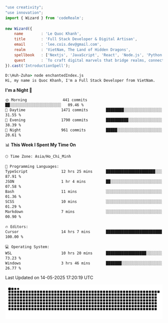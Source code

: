 <!--x axis divider-->

```js 
"use creativity";
"use innovation";
import { Wizard } from 'codeRealm';

new Wizard({
    name        : 'Le Quoc Khanh',
    title       : 'Full Stack Developer & Digital Artisan',
    email       : 'lee.cois.dev@gmail.com',
    realm       : 'VietNam, The Land of Hidden Dragons',
    spellbook   : ['Nextjs', 'JavaScript', 'React', 'Node.js', 'Python', 'Django', 'Cloud Services'],
    quest       : `To craft digital marvels that bridge realms, connect cultures, and bring imagination to life.`,
}).cast('IntroductionSpell');
```

```cmd
D:\Huh-Zuha> node enchantedIndex.js
Hi, my name is Quoc Khanh, I'm a Full Stack Developer from VietNam.
```
<!--START_SECTION:waka-->
**I'm a Night 🦉** 

```text
🌞 Morning                441 commits         ██░░░░░░░░░░░░░░░░░░░░░░░   09.46 % 
🌆 Daytime                1471 commits        ████████░░░░░░░░░░░░░░░░░   31.55 % 
🌃 Evening                1790 commits        ██████████░░░░░░░░░░░░░░░   38.39 % 
🌙 Night                  961 commits         █████░░░░░░░░░░░░░░░░░░░░   20.61 % 
```


📊 **This Week I Spent My Time On** 

```text
🕑︎ Time Zone: Asia/Ho_Chi_Minh

💬 Programming Languages: 
TypeScript               12 hrs 25 mins      ██████████████████████░░░   87.91 % 
JSON                     1 hr 4 mins         ██░░░░░░░░░░░░░░░░░░░░░░░   07.58 % 
Bash                     11 mins             ░░░░░░░░░░░░░░░░░░░░░░░░░   01.36 % 
SCSS                     10 mins             ░░░░░░░░░░░░░░░░░░░░░░░░░   01.29 % 
Markdown                 7 mins              ░░░░░░░░░░░░░░░░░░░░░░░░░   00.90 % 

🔥 Editors: 
Cursor                   14 hrs 7 mins       █████████████████████████   100.00 % 

💻 Operating System: 
WSL                      10 hrs 20 mins      ██████████████████░░░░░░░   73.23 % 
Windows                  3 hrs 46 mins       ███████░░░░░░░░░░░░░░░░░░   26.77 % 
```


 Last Updated on 14-05-2025 17:20:19 UTC
<!--END_SECTION:waka-->
<picture>
  <source media="(prefers-color-scheme: dark)" srcset="https://raw.githubusercontent.com/leecois/leecois/output/github-contribution-grid-snake-dark.svg">
  <source media="(prefers-color-scheme: light)" srcset="https://raw.githubusercontent.com/leecois/leecois/output/github-contribution-grid-snake.svg">
  <img alt="github contribution grid snake animation" src="https://raw.githubusercontent.com/leecois/leecois/output/github-contribution-grid-snake.svg">
</picture>
